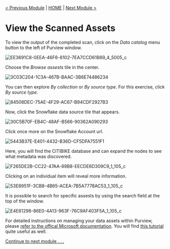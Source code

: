 [< Previous Module](../modules/module07.md) | [HOME](https://github.com/christinaleo-snowflake/snowflake_purview) | [Next Module >](../modules/module09.md)

# View the Scanned Assets

To view the output of the completed scan, click on the _Data catalog_ menu button to the left of Purview window. 

![EE3691C8-0EEA-46F6-8102-7EA7CCD61B69_4_5005_c](https://user-images.githubusercontent.com/83224172/144843962-cf85be3c-27b2-45ec-9f2e-2bd638aa8c57.jpeg)

Choose the _Browse assests_ tile in the center.

![3C03C204-1C3A-467B-BAAC-3B6E74486234](https://user-images.githubusercontent.com/83224172/144844138-d77e2d5b-2606-4e6d-a658-6f1d31cd2655.png)

You can then explore _By collection_ or _By source type_. For this exercise, click _By source type_.

![84508DEC-75AE-4F29-AC67-B94CDF2927B3](https://user-images.githubusercontent.com/83224172/144844438-120c4922-d5b4-40e3-8172-126105a19b0a.png)

Now, click the Snowflake data source tile that appears. 

![30C5B70F-EB4C-48AF-B566-90362A090293](https://user-images.githubusercontent.com/83224172/144844582-bc383877-43a0-4582-b480-ab1e0c11d8d8.png)

Click once more on the Snowflake Account url. 

![5443B37E-E401-4432-B36D-CF5DFA7551F1](https://user-images.githubusercontent.com/83224172/144844746-5a5087af-74ac-4040-a6a1-192c5c1e34b9.png)

Here, you will find the CITIBIKE database and can expand the nodes to see what metadata was discovered.

![F265DE2B-CC22-47AA-89B8-EECDE6D309C9_1_105_c](https://user-images.githubusercontent.com/83224172/144845018-781a88ba-e0f9-4503-aaab-e0854a21658b.jpeg)

Clicking on an individual item will reveal more information.

![53E8951F-3CB8-4B65-ACEA-7B5A7778AC53_1_105_c](https://user-images.githubusercontent.com/83224172/144845329-5f2754bf-73c1-4033-b5a0-64135c7e4920.jpeg)

It is possible to search for specific assests by using the search field at the top of the window.

![E4E61298-86E0-4A13-963F-76C9AF403F5A_1_105_c](https://user-images.githubusercontent.com/83224172/144845631-ae8743d7-d670-43ab-8b62-c91cc2b6bf89.jpeg)

For detailed instructions on managing your data assets within Purview, please [refer to the offical Microsoft documentation](https://docs.microsoft.com/en-us/azure/purview/).
You will find [this tutorial](https://github.com/tayganr/purviewlab) quite useful as well. 

[Continue to next module . . .](../modules/module09.md)
